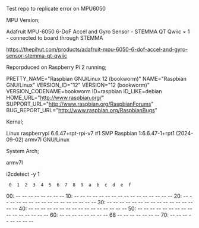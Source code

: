 Test repo to replicate error on MPU6050

MPU Version;

Adafruit MPU-6050 6-DoF Accel and Gyro Sensor - STEMMA QT Qwiic × 1 - connected to board through STEMMA

https://thepihut.com/products/adafruit-mpu-6050-6-dof-accel-and-gyro-sensor-stemma-qt-qwiic 

Reporpduced on Raspberry Pi 2 running;

PRETTY_NAME="Raspbian GNU/Linux 12 (bookworm)"
NAME="Raspbian GNU/Linux"
VERSION_ID="12"
VERSION="12 (bookworm)"
VERSION_CODENAME=bookworm
ID=raspbian
ID_LIKE=debian
HOME_URL="http://www.raspbian.org/"
SUPPORT_URL="http://www.raspbian.org/RaspbianForums"
BUG_REPORT_URL="http://www.raspbian.org/RaspbianBugs"

Kernal;

Linux raspberrypi 6.6.47+rpt-rpi-v7 #1 SMP Raspbian 1:6.6.47-1+rpt1 (2024-09-02) armv7l GNU/Linux

System Arch;

armv7l

i2cdetect -y 1

     0  1  2  3  4  5  6  7  8  9  a  b  c  d  e  f
00:                         -- -- -- -- -- -- -- --
10: -- -- -- -- -- -- -- -- -- -- -- -- -- -- -- --
20: -- -- -- -- -- -- -- -- -- -- -- -- -- -- -- --
30: -- -- -- -- -- -- -- -- -- -- -- -- -- -- -- --
40: -- -- -- -- -- -- -- -- -- -- -- -- -- -- -- --
50: -- -- -- -- -- -- -- -- -- -- -- -- -- -- -- --
60: -- -- -- -- -- -- -- -- 68 -- -- -- -- -- -- --
70: -- -- -- -- -- -- -- --

